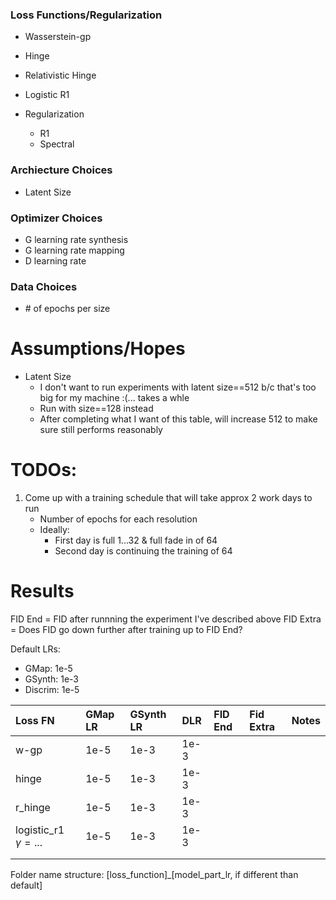 ### Loss Functions/Regularization
* Wasserstein-gp
* Hinge
* Relativistic Hinge
* Logistic R1

* Regularization
    * R1
    * Spectral

### Archiecture Choices
* Latent Size

### Optimizer Choices
* G learning rate synthesis
* G learning rate mapping
* D learning rate

### Data Choices
* \# of epochs per size

# Assumptions/Hopes
* Latent Size
  * I don't want to run experiments with latent size==512 b/c that's too big for my machine :(... takes a whle
  * Run with size==128 instead
  * After completing what I want of this table, will increase 512 to make sure still performs reasonably

# TODOs:
1. Come up with a training schedule that will take approx 2 work days to run
   * Number of epochs for each resolution
   * Ideally:
     * First day is full 1...32 & full fade in of 64
     * Second day is continuing the training of 64

# Results
FID End = FID after runnning the experiment I've described above
FID Extra = Does FID go down further after training up to FID End?

Default LRs:
* GMap: 1e-5
* GSynth: 1e-3
* Discrim: 1e-5

| Loss FN  | GMap LR  | GSynth LR  | DLR  | FID End | Fid Extra | Notes | 
|:---|:---|:---|:---|:---|:---|:---|
| w-gp |1e-5   |1e-3   |1e-3   |   |   |   |
| hinge |1e-5   |1e-3   |1e-3   |   |   |   |
| r_hinge |1e-5   |1e-3   |1e-3   |   |   |   |
| logistic_r1 $\gamma=...$ |1e-5   |1e-3   |1e-3   |   |   |   |
|   |   |   |   |   |   |   |
|   |   |   |   |   |   |   |
Folder name structure:
[loss_function]_[model_part_lr, if different than default]